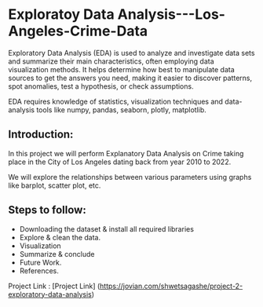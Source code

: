 # Exploratoy Data Analysis---Los-Angeles-Crime-Data
Exploratory Data Analysis (EDA) is used to analyze and investigate data sets and summarize their main characteristics, often employing data visualization methods. It helps determine how best to manipulate data sources to get the answers you need, making it easier to discover patterns, spot anomalies, test a hypothesis, or check assumptions.

EDA requires knowledge of statistics, visualization techniques and data-analysis tools like numpy, pandas, seaborn, plotly, matplotlib.
## Introduction:
In this project we will perform Explanatory Data Analysis on Crime taking place in the City of Los Angeles dating back from year 2010 to 2022.

We will explore the relationships between various parameters using graphs like barplot, scatter plot, etc.

## Steps to follow:
* Downloading the dataset & install all required libraries
* Explore & clean the data.
* Visualization
* Summarize & conclude
* Future Work.
* References.

Project Link : [Project Link] (https://jovian.com/shwetsagashe/project-2-exploratory-data-analysis)
